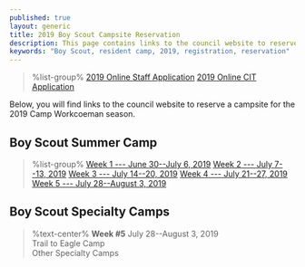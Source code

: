 ```yaml
---
published: true
layout: generic
title: 2019 Boy Scout Campsite Reservation
description: This page contains links to the council website to reserve campsites for the 2019 Camp Workcoeman season.
keywords: "Boy Scout, resident camp, 2019, registration, reservation"
---
```


> %list-group%
> <a href="https://docs.google.com/forms/d/e/1FAIpQLScOknNJ9BTHiZdkF57je9tBqPU_jTjJdfR3pm-hQ_VyQnE37A/viewform" class="list-group-item">2019 Online Staff Application</a>
> <a href="https://docs.google.com/forms/d/e/1FAIpQLSd8B2iVWv9Ujfc5gLHb35dWL_DVO6EEh80SJmPyl5liy35sLQ/viewform" class="list-group-item">2019 Online CIT Application</a>

Below, you will find links to the council website to reserve a campsite for the 2019 Camp Workcoeman season.

## Boy Scout Summer Camp

> %list-group%
> <a href="https://ctrivers.org/event/2019-camp-workcoeman-week-1/9054" class="list-group-item">Week 1 --- June 30--July 6, 2019</a>
> <a href="https://ctrivers.org/event/2019-camp-workcoeman-week-2/9059" class="list-group-item">Week 2 --- July 7--13, 2019</a>
> <a href="https://ctrivers.org/event/2019-camp-workcoeman-week-3/9062" class="list-group-item">Week 3 --- July 14--20, 2019</a>
> <a href="https://ctrivers.org/event/2019-camp-workcoeman-week-4/9068" class="list-group-item">Week 4 --- July 21--27, 2019</a>
> <a href="https://ctrivers.org/event/2019-camp-workcoeman-week-5/9069" class="list-group-item">Week 5 --- July 28--August 3, 2019</a>

## Boy Scout Specialty Camps

> %text-center%
> **Week #5**
> July 28--August 3, 2019<br/>
> Trail to Eagle Camp<br/>
> Other Specialty Camps

